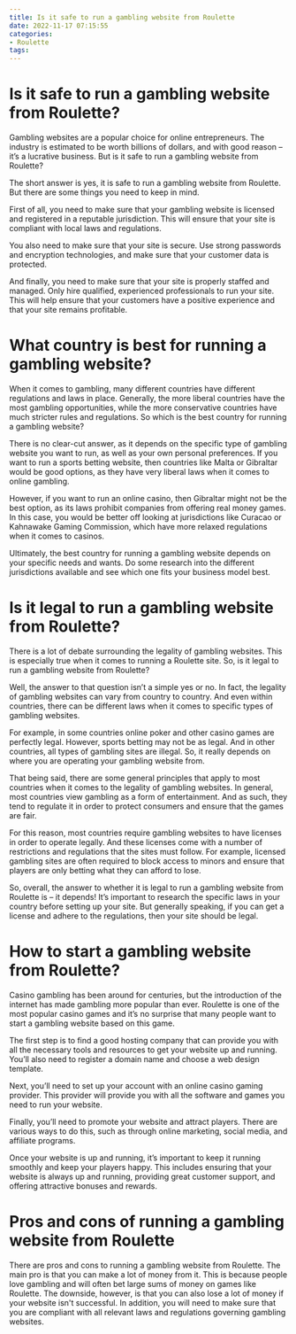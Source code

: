 ```yaml
---
title: Is it safe to run a gambling website from Roulette
date: 2022-11-17 07:15:55
categories:
- Roulette
tags:
---
```



#  Is it safe to run a gambling website from Roulette?

Gambling websites are a popular choice for online entrepreneurs. The industry is estimated to be worth billions of dollars, and with good reason – it’s a lucrative business. But is it safe to run a gambling website from Roulette?

The short answer is yes, it is safe to run a gambling website from Roulette. But there are some things you need to keep in mind.

First of all, you need to make sure that your gambling website is licensed and registered in a reputable jurisdiction. This will ensure that your site is compliant with local laws and regulations.

You also need to make sure that your site is secure. Use strong passwords and encryption technologies, and make sure that your customer data is protected.

And finally, you need to make sure that your site is properly staffed and managed. Only hire qualified, experienced professionals to run your site. This will help ensure that your customers have a positive experience and that your site remains profitable.

#  What country is best for running a gambling website?

When it comes to gambling, many different countries have different regulations and laws in place. Generally, the more liberal countries have the most gambling opportunities, while the more conservative countries have much stricter rules and regulations. So which is the best country for running a gambling website?

There is no clear-cut answer, as it depends on the specific type of gambling website you want to run, as well as your own personal preferences. If you want to run a sports betting website, then countries like Malta or Gibraltar would be good options, as they have very liberal laws when it comes to online gambling.

However, if you want to run an online casino, then Gibraltar might not be the best option, as its laws prohibit companies from offering real money games. In this case, you would be better off looking at jurisdictions like Curacao or Kahnawake Gaming Commission, which have more relaxed regulations when it comes to casinos.

Ultimately, the best country for running a gambling website depends on your specific needs and wants. Do some research into the different jurisdictions available and see which one fits your business model best.

#  Is it legal to run a gambling website from Roulette?

There is a lot of debate surrounding the legality of gambling websites. This is especially true when it comes to running a Roulette site. So, is it legal to run a gambling website from Roulette?

Well, the answer to that question isn’t a simple yes or no. In fact, the legality of gambling websites can vary from country to country. And even within countries, there can be different laws when it comes to specific types of gambling websites.

For example, in some countries online poker and other casino games are perfectly legal. However, sports betting may not be as legal. And in other countries, all types of gambling sites are illegal. So, it really depends on where you are operating your gambling website from.

That being said, there are some general principles that apply to most countries when it comes to the legality of gambling websites. In general, most countries view gambling as a form of entertainment. And as such, they tend to regulate it in order to protect consumers and ensure that the games are fair.

For this reason, most countries require gambling websites to have licenses in order to operate legally. And these licenses come with a number of restrictions and regulations that the sites must follow. For example, licensed gambling sites are often required to block access to minors and ensure that players are only betting what they can afford to lose.

So, overall, the answer to whether it is legal to run a gambling website from Roulette is – it depends! It’s important to research the specific laws in your country before setting up your site. But generally speaking, if you can get a license and adhere to the regulations, then your site should be legal.

#  How to start a gambling website from Roulette?

Casino gambling has been around for centuries, but the introduction of the internet has made gambling more popular than ever. Roulette is one of the most popular casino games and it’s no surprise that many people want to start a gambling website based on this game.

The first step is to find a good hosting company that can provide you with all the necessary tools and resources to get your website up and running. You’ll also need to register a domain name and choose a web design template.

Next, you’ll need to set up your account with an online casino gaming provider. This provider will provide you with all the software and games you need to run your website.

Finally, you’ll need to promote your website and attract players. There are various ways to do this, such as through online marketing, social media, and affiliate programs.

Once your website is up and running, it’s important to keep it running smoothly and keep your players happy. This includes ensuring that your website is always up and running, providing great customer support, and offering attractive bonuses and rewards.

#  Pros and cons of running a gambling website from Roulette

There are pros and cons to running a gambling website from Roulette. The main pro is that you can make a lot of money from it. This is because people love gambling and will often bet large sums of money on games like Roulette. The downside, however, is that you can also lose a lot of money if your website isn't successful. In addition, you will need to make sure that you are compliant with all relevant laws and regulations governing gambling websites.